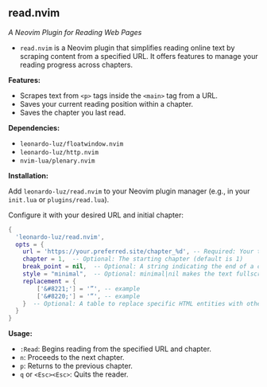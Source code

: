 ## read.nvim

*A Neovim Plugin for Reading Web Pages*

* `read.nvim` is a Neovim plugin that simplifies reading online text by scraping content from a specified URL.  It offers features to manage your reading progress across chapters.

**Features:**

* Scrapes text from `<p>` tags inside the `<main>` tag from a URL.
* Saves your current reading position within a chapter.
* Saves the chapter you last read.

**Dependencies:**

* `leonardo-luz/floatwindow.nvim`
* `leonardo-luz/http.nvim`
* `nvim-lua/plenary.nvim`

**Installation:**

Add `leonardo-luz/read.nvim` to your Neovim plugin manager (e.g., in your `init.lua` or `plugins/read.lua`).

Configure it with your desired URL and initial chapter:

```lua
{
  'leonardo-luz/read.nvim',
  opts = {
    url = 'https://your.preferred.site/chapter_%d', -- Required: Your target URL. Replace the chapter number with %d, e.g., "example://example_book_chapter_123.com" should be "example://example_book_chapter_%d.com"
    chapter = 1,  -- Optional: The starting chapter (default is 1)
    break_point = nil,  -- Optional: A string indicating the end of a chapter (default is nil)
    style = "minimal",  -- Optional: minimal|nil makes the text fullscreen, while float makes a float window for the text
    replacement = {
        ['&#8221;'] = '”', -- example
        ['&#8220;'] = '“', -- example
    }  -- Optional: A table to replace specific HTML entities with other characters (default is nil)
  }
}
```

**Usage:**

* `:Read`: Begins reading from the specified URL and chapter.
* `n`: Proceeds to the next chapter.
* `p`: Returns to the previous chapter.
* `q` or `<Esc><Esc>`: Quits the reader.

